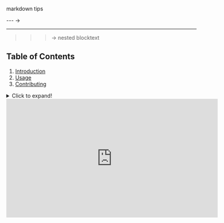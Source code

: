markdown tips

--- -> <hr>
> > > -> nested blocktext

## Table of Contents
1. [Introduction](#introduction)
2. [Usage](#usage)
3. [Contributing](#contributing)

<details>
<summary>Click to expand!</summary>

Here is the hidden content!

</details>

<iframe width="560" height="315" src="https://www.youtube.com/embed/dQw4w9WgXcQ" frameborder="0" allowfullscreen></iframe>
